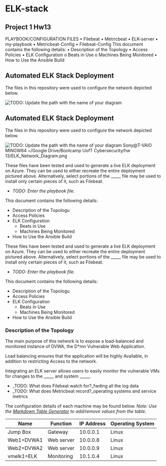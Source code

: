 # ELK-stack
## Project 1 Hw13


PLAYBOOK/CONFIGURATION FILES
•	Filebeat
•	Metricbeat
•	ELK-server
•	my-playbook
•	Metricbeat-Config
•	Filebeat-Config
This document contains the following details:
•	Description of the Topology
•	Access Policies
•	ELK Configuration
o	Beats in Use
o	Machines Being Monitored
•	How to Use the Ansible Build


## Automated ELK Stack Deployment

The files in this repository were used to configure the network depicted below.

![TODO: Update the path with the name of your diagram](Images/diagram_filename.png)

## Automated ELK Stack Deployment

The files in this repository were used to configure the network depicted below.

![TODO: Update the path with the name of your diagram](Images/diagram_filename.png)
Sony@T-VAIO MINGW64 ~/Google Drive/Bootcamp UofT Cybersecurity/hw 13/ELK_Network_Diagram.png

These files have been tested and used to generate a live ELK deployment on Azure. They can be used to either recreate the entire deployment pictured above. Alternatively, select portions of the _____ file may be used to install only certain pieces of it, such as Filebeat.

  - _TODO: Enter the playbook file._

This document contains the following details:
- Description of the Topologu
- Access Policies
- ELK Configuration
  - Beats in Use
  - Machines Being Monitored
- How to Use the Ansible Build


These files have been tested and used to generate a live ELK deployment on Azure. They can be used to either recreate the entire deployment pictured above. Alternatively, select portions of the _____ file may be used to install only certain pieces of it, such as Filebeat.

  - _TODO: Enter the playbook file._

This document contains the following details:
- Description of the Topologu
- Access Policies
- ELK Configuration
  - Beats in Use
  - Machines Being Monitored
- How to Use the Ansible Build

### Description of the Topology

The main purpose of this network is to expose a load-balanced and monitored instance of DVWA, the D*mn Vulnerable Web Application.

Load balancing ensures that the application will be highly Available, in addition to restricting Access to the network.


Integrating an ELK server allows users to easily monitor the vulnerable VMs for changes to the _____ and system _____.
- _TODO: What does Filebeat watch for?_fwding all the log data
- _TODO: What does Metricbeat record?_operating systems and service metrics

The configuration details of each machine may be found below.
_Note: Use the [Markdown Table Generator](http://www.tablesgenerator.com/markdown_tables) to add/remove values from the table_.

| Name     	 | Function 	| IP Address | Operating System |
|----------	 |----------	|------------|------------------|
| Jump Box 	 | Gateway  	| 10.0.0.1   | Linux            |
| Web1=DVWA1     | Web server   | 10.0.0.8   | Linux            |
| Web2=DVWA2     | Web server   | 10.0.0.9   | Linux            |
| vmelk1=ELK     | Monitoring   | 10.1.0.4   | Linux            |
